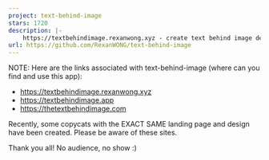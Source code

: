 ```yaml
---
project: text-behind-image
stars: 1720
description: |-
    https://textbehindimage.rexanwong.xyz - create text behind image designs easily
url: https://github.com/RexanWONG/text-behind-image
---
```


NOTE: Here are the links associated with text-behind-image (where can you find and use this app):
- https://textbehindimage.rexanwong.xyz
- https://textbehindimage.app
- https://thetextbehindimage.com

Recently, some copycats with the EXACT SAME landing page and design have been created. Please be aware of these sites. 

Thank you all! No audience, no show :)

